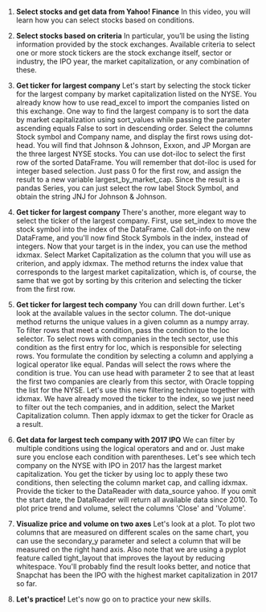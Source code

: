 1. **Select stocks and get data from Yahoo! Finance**
In this video, you will learn how you can select stocks based on conditions.

2. **Select stocks based on criteria**
In particular, you’ll be using the listing information provided by the stock exchanges. Available criteria to select one or more stock tickers are the stock exchange itself, sector or industry, the IPO year, the market capitalization, or any combination of these.

3. **Get ticker for largest company**
Let's start by selecting the stock ticker for the largest company by market capitalization listed on the NYSE. You already know how to use read_excel to import the companies listed on this exchange. One way to find the largest company is to sort the data by market capitalization using sort_values while passing the parameter ascending equals False to sort in descending order. Select the columns Stock symbol and Company name, and display the first rows using dot-head. You will find that Johnson & Johnson, Exxon, and JP Morgan are the three largest NYSE stocks. You can use dot-iloc to select the first row of the sorted DataFrame. You will remember that dot-iloc is used for integer based selection. Just pass 0 for the first row, and assign the result to a new variable largest_by_market_cap. Since the result is a pandas Series, you can just select the row label Stock Symbol, and obtain the string JNJ for Johnson & Johnson.

4. **Get ticker for largest company**
There's another, more elegant way to select the ticker of the largest company. First, use set_index to move the stock symbol into the index of the DataFrame. Call dot-info on the new DataFrame, and you'll now find Stock Symbols in the index, instead of integers. Now that your target is in the index, you can use the method idxmax. Select Market Capitalization as the column that you will use as criterion, and apply idxmax. The method returns the index value that corresponds to the largest market capitalization, which is, of course, the same that we got by sorting by this criterion and selecting the ticker from the first row.

5. **Get ticker for largest tech company**
You can drill down further. Let's look at the available values in the sector column. The dot-unique method returns the unique values in a given column as a numpy array. To filter rows that meet a condition, pass the condition to the loc selector. To select rows with companies in the tech sector, use this condition as the first entry for loc, which is responsible for selecting rows. You formulate the condition by selecting a column and applying a logical operator like equal. Pandas will select the rows where the condition is true. You can use head with parameter 2 to see that at least the first two companies are clearly from this sector, with Oracle topping the list for the NYSE. Let's use this new filtering technique together with idxmax. We have already moved the ticker to the index, so we just need to filter out the tech companies, and in addition, select the Market Capitalization column. Then apply idxmax to get the ticker for Oracle as a result.

6. **Get data for largest tech company with 2017 IPO**
We can filter by multiple conditions using the logical operators and and or. Just make sure you enclose each condition with parentheses. Let's see which tech company on the NYSE with IPO in 2017 has the largest market capitalization. You get the ticker by using loc to apply these two conditions, then selecting the column market cap, and calling idxmax. Provide the ticker to the DataReader with data_source yahoo. If you omit the start date, the DataReader will return all available data since 2010. To plot price trend and volume, select the columns 'Close' and 'Volume'.

7. **Visualize price and volume on two axes**
Let's look at a plot. To plot two columns that are measured on different scales on the same chart, you can use the secondary_y parameter and select a column that will be measured on the right hand axis. Also note that we are using a pyplot feature called tight_layout that improves the layout by reducing whitespace. You'll probably find the result looks better, and notice that Snapchat has been the IPO with the highest market capitalization in 2017 so far.

8. **Let's practice!**
Let's now go on to practice your new skills.